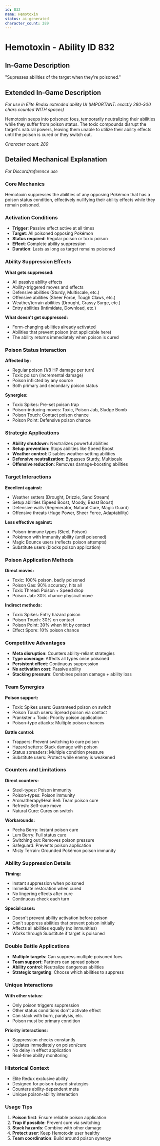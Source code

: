 ```yaml
---
id: 832
name: Hemotoxin
status: ai-generated
character_count: 289
---
```


# Hemotoxin - Ability ID 832

## In-Game Description
"Supresses abilities of the target when they're poisoned."

## Extended In-Game Description
*For use in Elite Redux extended ability UI (IMPORTANT: exactly 280-300 chars counted WITH spaces)*

Hemotoxin seeps into poisoned foes, temporarily neutralizing their abilities while they suffer from poison status. The toxic compounds disrupt the target's natural powers, leaving them unable to utilize their ability effects until the poison is cured or they switch out.

*Character count: 289*

## Detailed Mechanical Explanation
*For Discord/reference use*

### Core Mechanics
Hemotoxin suppresses the abilities of any opposing Pokémon that has a poison status condition, effectively nullifying their ability effects while they remain poisoned.

### Activation Conditions
- **Trigger**: Passive effect active at all times
- **Target**: All poisoned opposing Pokémon
- **Status required**: Regular poison or toxic poison
- **Effect**: Complete ability suppression
- **Duration**: Lasts as long as target remains poisoned

### Ability Suppression Effects
**What gets suppressed:**
- All passive ability effects
- Ability-triggered moves and effects
- Defensive abilities (Sturdy, Multiscale, etc.)
- Offensive abilities (Sheer Force, Tough Claws, etc.)
- Weather/terrain abilities (Drought, Grassy Surge, etc.)
- Entry abilities (Intimidate, Download, etc.)

**What doesn't get suppressed:**
- Form-changing abilities already activated
- Abilities that prevent poison (not applicable here)
- The ability returns immediately when poison is cured

### Poison Status Interaction
**Affected by:**
- Regular poison (1/8 HP damage per turn)
- Toxic poison (incremental damage)
- Poison inflicted by any source
- Both primary and secondary poison status

**Synergies:**
- Toxic Spikes: Pre-set poison trap
- Poison-inducing moves: Toxic, Poison Jab, Sludge Bomb
- Poison Touch: Contact poison chance
- Poison Point: Defensive poison chance

### Strategic Applications
- **Ability shutdown**: Neutralizes powerful abilities
- **Setup prevention**: Stops abilities like Speed Boost
- **Weather control**: Disables weather-setting abilities
- **Defensive neutralization**: Bypasses Sturdy, Multiscale
- **Offensive reduction**: Removes damage-boosting abilities

### Target Interactions
**Excellent against:**
- Weather setters (Drought, Drizzle, Sand Stream)
- Setup abilities (Speed Boost, Moody, Beast Boost)
- Defensive walls (Regenerator, Natural Cure, Magic Guard)
- Offensive threats (Huge Power, Sheer Force, Adaptability)

**Less effective against:**
- Poison-immune types (Steel, Poison)
- Pokémon with Immunity ability (until poisoned)
- Magic Bounce users (reflects poison attempts)
- Substitute users (blocks poison application)

### Poison Application Methods
**Direct moves:**
- Toxic: 100% poison, badly poisoned
- Poison Gas: 90% accuracy, hits all
- Toxic Thread: Poison + Speed drop
- Poison Jab: 30% chance physical move

**Indirect methods:**
- Toxic Spikes: Entry hazard poison
- Poison Touch: 30% on contact
- Poison Point: 30% when hit by contact
- Effect Spore: 10% poison chance

### Competitive Advantages
- **Meta disruption**: Counters ability-reliant strategies
- **Type coverage**: Affects all types once poisoned
- **Persistent effect**: Continuous suppression
- **No activation cost**: Passive ability
- **Stacking pressure**: Combines poison damage + ability loss

### Team Synergies
**Poison support:**
- Toxic Spikes users: Guaranteed poison on switch
- Poison Touch users: Spread poison via contact
- Prankster + Toxic: Priority poison application
- Poison-type attacks: Multiple poison chances

**Battle control:**
- Trappers: Prevent switching to cure poison
- Hazard setters: Stack damage with poison
- Status spreaders: Multiple condition pressure
- Substitute users: Protect while enemy is weakened

### Counters and Limitations
**Direct counters:**
- Steel-types: Poison immunity
- Poison-types: Poison immunity
- Aromatherapy/Heal Bell: Team poison cure
- Refresh: Self-cure move
- Natural Cure: Cures on switch

**Workarounds:**
- Pecha Berry: Instant poison cure
- Lum Berry: Full status cure
- Switching out: Removes poison pressure
- Safeguard: Prevents poison application
- Misty Terrain: Grounded Pokémon poison immunity

### Ability Suppression Details
**Timing:**
- Instant suppression when poisoned
- Immediate restoration when cured
- No lingering effects after cure
- Continuous check each turn

**Special cases:**
- Doesn't prevent ability activation before poison
- Can't suppress abilities that prevent poison initially
- Affects all abilities equally (no immunities)
- Works through Substitute if target is poisoned

### Double Battle Applications
- **Multiple targets**: Can suppress multiple poisoned foes
- **Team support**: Partners can spread poison
- **Ability control**: Neutralize dangerous abilities
- **Strategic targeting**: Choose which abilities to suppress

### Unique Interactions
**With other status:**
- Only poison triggers suppression
- Other status conditions don't activate effect
- Can stack with burn, paralysis, etc.
- Poison must be primary condition

**Priority interactions:**
- Suppression checks constantly
- Updates immediately on poison/cure
- No delay in effect application
- Real-time ability monitoring

### Historical Context
- Elite Redux exclusive ability
- Designed for poison-based strategies
- Counters ability-dependent meta
- Unique poison-ability interaction

### Usage Tips
1. **Poison first**: Ensure reliable poison application
2. **Trap if possible**: Prevent cure via switching
3. **Stack hazards**: Combine with other damage
4. **Protect user**: Keep Hemotoxin user healthy
5. **Team coordination**: Build around poison synergy